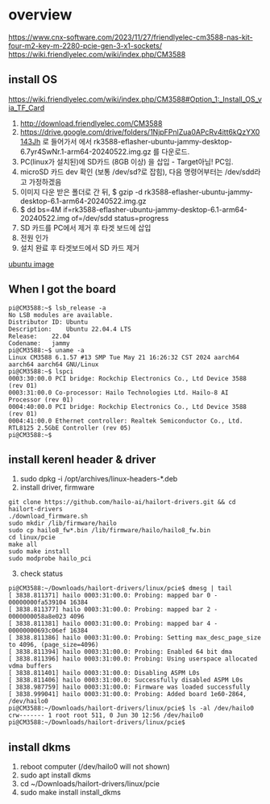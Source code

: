 # overview
https://www.cnx-software.com/2023/11/27/friendlyelec-cm3588-nas-kit-four-m2-key-m-2280-pcie-gen-3-x1-sockets/  
https://wiki.friendlyelec.com/wiki/index.php/CM3588  

## install OS

https://wiki.friendlyelec.com/wiki/index.php/CM3588#Option_1:_Install_OS_via_TF_Card
1. http://download.friendlyelec.com/CM3588
2. https://drive.google.com/drive/folders/1NjpFPnlZua0APcRv4itt6kQzYX0143Jh 로 들어가서 에서 rk3588-eflasher-ubuntu-jammy-desktop-6.7yr4SwNr.1-arm64-20240522.img.gz 를 다운로드.
3. PC(linux가 설치된)에 SD카드 (8GB 이상) 을 삽입 - Target아님! PC임.
4. microSD 카드 dev 확인 (보통 /dev/sd?로 잡힘), 다음 명령어부터는 /dev/sdd라고 가정하겠음
5. 이미지 다운 받은 폴더로 간 뒤, $ gzip -d rk3588-eflasher-ubuntu-jammy-desktop-6.1-arm64-20240522.img.gz
6. $ dd bs=4M if=rk3588-eflasher-ubuntu-jammy-desktop-6.1-arm64-20240522.img of=/dev/sdd status=progress
7. SD 카드를 PC에서 제거 후 타겟 보드에 삽입
8. 전원 인가
9. 설치 완료 후 타겟보드에서 SD 카드 제거

[ubuntu image](./IMG_4480.jpg)

## When I got the board
```
pi@CM3588:~$ lsb_release -a
No LSB modules are available.
Distributor ID:	Ubuntu
Description:	Ubuntu 22.04.4 LTS
Release:	22.04
Codename:	jammy
pi@CM3588:~$ uname -a
Linux CM3588 6.1.57 #13 SMP Tue May 21 16:26:32 CST 2024 aarch64 aarch64 aarch64 GNU/Linux
pi@CM3588:~$ lspci 
0003:30:00.0 PCI bridge: Rockchip Electronics Co., Ltd Device 3588 (rev 01)
0003:31:00.0 Co-processor: Hailo Technologies Ltd. Hailo-8 AI Processor (rev 01)
0004:40:00.0 PCI bridge: Rockchip Electronics Co., Ltd Device 3588 (rev 01)
0004:41:00.0 Ethernet controller: Realtek Semiconductor Co., Ltd. RTL8125 2.5GbE Controller (rev 05)
pi@CM3588:~$ 
```

## install kerenl header & driver
1. sudo dpkg -i /opt/archives/linux-headers-*.deb
2. install driver, firmware
```
git clone https://github.com/hailo-ai/hailort-drivers.git && cd hailort-drivers
./download_firmware.sh
sudo mkdir /lib/firmware/hailo
sudo cp hailo8_fw*.bin /lib/firmware/hailo/hailo8_fw.bin
cd linux/pcie
make all
sudo make install
sudo modprobe hailo_pci
```
3. check status
```
pi@CM3588:~/Downloads/hailort-drivers/linux/pcie$ dmesg | tail
[ 3838.811371] hailo 0003:31:00.0: Probing: mapped bar 0 - 00000000fa539104 16384
[ 3838.811377] hailo 0003:31:00.0: Probing: mapped bar 2 - 0000000058a8e023 4096
[ 3838.811381] hailo 0003:31:00.0: Probing: mapped bar 4 - 00000000693c06ef 16384
[ 3838.811386] hailo 0003:31:00.0: Probing: Setting max_desc_page_size to 4096, (page_size=4096)
[ 3838.811394] hailo 0003:31:00.0: Probing: Enabled 64 bit dma
[ 3838.811396] hailo 0003:31:00.0: Probing: Using userspace allocated vdma buffers
[ 3838.811401] hailo 0003:31:00.0: Disabling ASPM L0s 
[ 3838.811406] hailo 0003:31:00.0: Successfully disabled ASPM L0s 
[ 3838.987759] hailo 0003:31:00.0: Firmware was loaded successfully
[ 3838.999041] hailo 0003:31:00.0: Probing: Added board 1e60-2864, /dev/hailo0
pi@CM3588:~/Downloads/hailort-drivers/linux/pcie$ ls -al /dev/hailo0 
crw------- 1 root root 511, 0 Jun 30 12:56 /dev/hailo0
pi@CM3588:~/Downloads/hailort-drivers/linux/pcie$ 

```

## install dkms
1. reboot computer (/dev/hailo0 will not shown)
2. sudo apt install dkms
3. cd ~/Downloads/hailort-drivers/linux/pcie
4. sudo make install install_dkms
